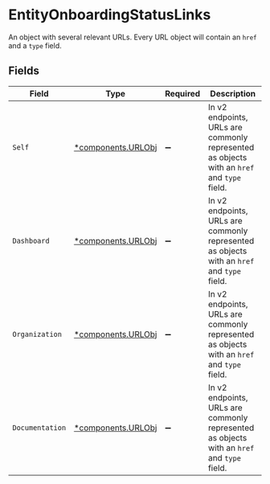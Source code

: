 # EntityOnboardingStatusLinks

An object with several relevant URLs. Every URL object will contain an `href` and a `type` field.


## Fields

| Field                                                                                      | Type                                                                                       | Required                                                                                   | Description                                                                                |
| ------------------------------------------------------------------------------------------ | ------------------------------------------------------------------------------------------ | ------------------------------------------------------------------------------------------ | ------------------------------------------------------------------------------------------ |
| `Self`                                                                                     | [*components.URLObj](../../models/components/urlobj.md)                                    | :heavy_minus_sign:                                                                         | In v2 endpoints, URLs are commonly represented as objects with an `href` and `type` field. |
| `Dashboard`                                                                                | [*components.URLObj](../../models/components/urlobj.md)                                    | :heavy_minus_sign:                                                                         | In v2 endpoints, URLs are commonly represented as objects with an `href` and `type` field. |
| `Organization`                                                                             | [*components.URLObj](../../models/components/urlobj.md)                                    | :heavy_minus_sign:                                                                         | In v2 endpoints, URLs are commonly represented as objects with an `href` and `type` field. |
| `Documentation`                                                                            | [*components.URLObj](../../models/components/urlobj.md)                                    | :heavy_minus_sign:                                                                         | In v2 endpoints, URLs are commonly represented as objects with an `href` and `type` field. |